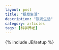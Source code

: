 ```yaml
---
layout: post
title: "银发生活"
description: "银发生活"
category: articles
tags: [科学养老]
---
```

{% include JB/setup %}

